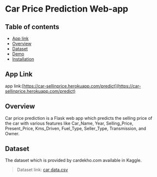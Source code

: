 # Car Price Prediction Web-app

## Table of contents

 * [App link](#Applink)
 * [Overview](#Overview)
 * [Dataset](#Dataset)
 * [Demo](#Demo)
 * [Installation](#Installation)

## App Link
app link:[https://car-sellinprice.herokuapp.com/predict](https://car-sellinprice.herokuapp.com/predict)

## Overview
Car price prediction is a Flask web app which predicts the selling price of the car with various features like Car_Name, Year, Selling_Price, Present_Price, Kms_Driven, Fuel_Type, Seller_Type, Transmission, and Owner.

## Dataset
The dataset which is provided by cardekho.com available in Kaggle.
>Dataset link: [car data.csv](https://www.kaggle.com/nehalbirla/vehicle-dataset-from-cardekho)
